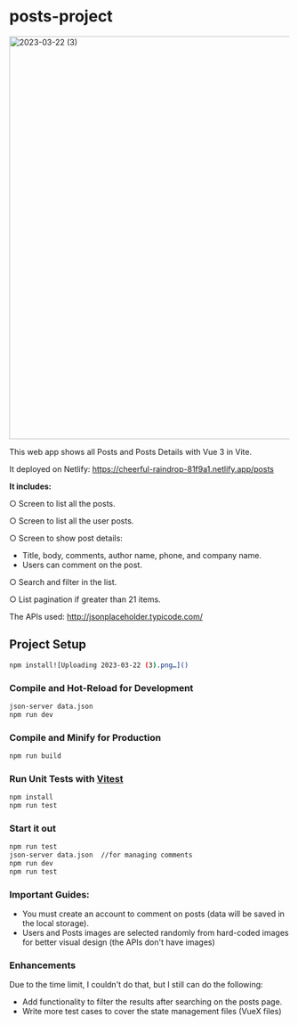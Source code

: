 # posts-project
<img width="724" alt="2023-03-22 (3)" src="https://user-images.githubusercontent.com/47628748/226884833-0ce0b710-653d-4ef6-8333-924e3533ac00.png">


This web app shows all Posts and Posts Details with Vue 3 in Vite.

It deployed on Netlify: https://cheerful-raindrop-81f9a1.netlify.app/posts

**It includes:**

○ Screen to list all the posts.

○ Screen to list all the user posts.

○ Screen to show post details:
- Title, body, comments, author name, phone, and company name.
- Users can comment on the post.

○ Search and filter in the list.

○ List pagination if greater than 21 items.

The APIs used: http://jsonplaceholder.typicode.com/




## Project Setup

```sh
npm install![Uploading 2023-03-22 (3).png…]()

```

### Compile and Hot-Reload for Development

```sh
json-server data.json
npm run dev
```

### Compile and Minify for Production

```sh
npm run build
```

### Run Unit Tests with [Vitest](https://vitest.dev/)

```sh
npm install
npm run test
```

### Start it out

```sh
npm run test
json-server data.json  //for managing comments
npm run dev
npm run test
```


### Important Guides:

- You must create an account to comment on posts (data will be saved in the local storage).
- Users and Posts images are selected randomly from hard-coded images for better visual design (the APIs don't have images)

### Enhancements
 Due to the time limit, I couldn't do that, but I still can do the following:
- Add functionality to filter the results after searching on the posts page.
- Write more test cases to cover the state management files (VueX files)
